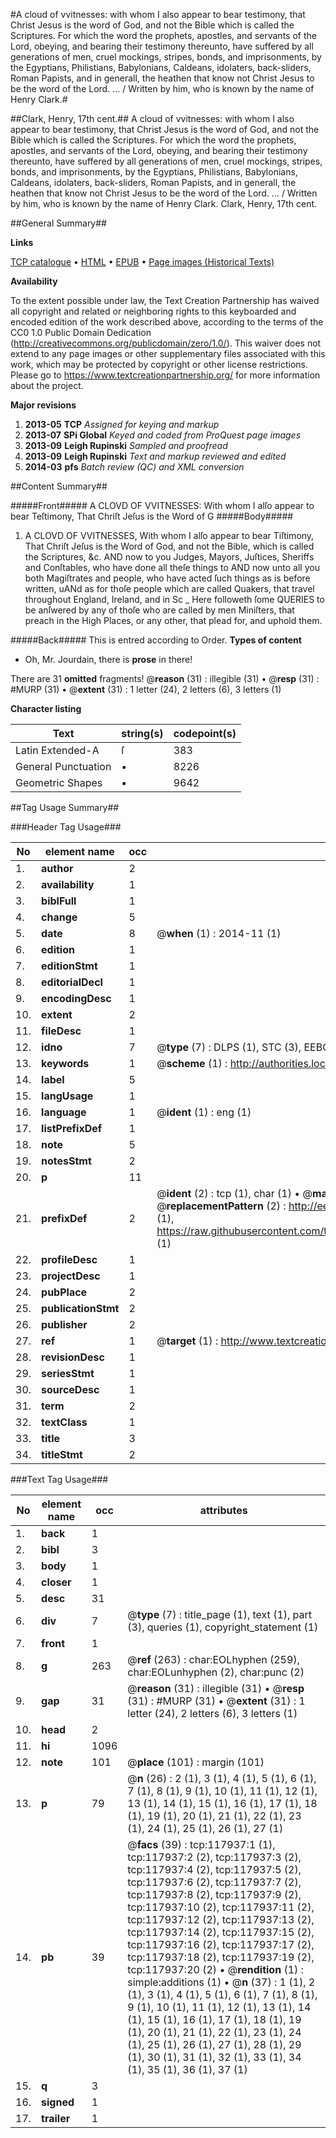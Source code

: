 #A cloud of vvitnesses: with whom I also appear to bear testimony, that Christ Jesus is the word of God, and not the Bible which is called the Scriptures. For which the word the prophets, apostles, and servants of the Lord, obeying, and bearing their testimony thereunto, have suffered by all generations of men, cruel mockings, stripes, bonds, and imprisonments, by the Egyptians, Philistians, Babylonians, Caldeans, idolaters, back-sliders, Roman Papists, and in generall, the heathen that know not Christ Jesus to be the word of the Lord. ... / Written by him, who is known by the name of Henry Clark.#

##Clark, Henry, 17th cent.##
A cloud of vvitnesses: with whom I also appear to bear testimony, that Christ Jesus is the word of God, and not the Bible which is called the Scriptures. For which the word the prophets, apostles, and servants of the Lord, obeying, and bearing their testimony thereunto, have suffered by all generations of men, cruel mockings, stripes, bonds, and imprisonments, by the Egyptians, Philistians, Babylonians, Caldeans, idolaters, back-sliders, Roman Papists, and in generall, the heathen that know not Christ Jesus to be the word of the Lord. ... / Written by him, who is known by the name of Henry Clark.
Clark, Henry, 17th cent.

##General Summary##

**Links**

[TCP catalogue](http://www.ota.ox.ac.uk/tcp/)  • 
[HTML](http://tei.it.ox.ac.uk/tcp/Texts-HTML/free/A79/A79860.html)  • 
[EPUB](http://tei.it.ox.ac.uk/tcp/Texts-EPUB/free/A79/A79860.epub) • 
[Page images (Historical Texts)](https://historicaltexts.jisc.ac.uk/eebo-99865688e)

**Availability**

To the extent possible under law, the Text Creation Partnership has waived all copyright and related or neighboring rights to this keyboarded and encoded edition of the work described above, according to the terms of the CC0 1.0 Public Domain Dedication (http://creativecommons.org/publicdomain/zero/1.0/). This waiver does not extend to any page images or other supplementary files associated with this work, which may be protected by copyright or other license restrictions. Please go to https://www.textcreationpartnership.org/ for more information about the project.

**Major revisions**

1. __2013-05__ __TCP__ *Assigned for keying and markup*
1. __2013-07__ __SPi Global__ *Keyed and coded from ProQuest page images*
1. __2013-09__ __Leigh Rupinski__ *Sampled and proofread*
1. __2013-09__ __Leigh Rupinski__ *Text and markup reviewed and edited*
1. __2014-03__ __pfs__ *Batch review (QC) and XML conversion*

##Content Summary##

#####Front#####
A CLOVD OF VVITNESSES: With whom I alſo appear to bear Teſtimony, That Chriſt Jeſus is the Word of G
#####Body#####

1. A CLOVD OF VVITNESSES, With whom I alſo appear to bear Tiſtimony, That Chriſt Jeſus is the Word of God, and not the Bible, which is called the Scriptures, &c.
AND now to you Judges, Mayors, Juſtices, Sheriffs and Conſtables, who have done all theſe things to AND now unto all you both Magiſtrates and people, who have acted ſuch things as is before written, uANd as for thoſe people which are called Quakers, that travel throughout England, Ireland, and in Sc
    _ Here followeth ſome QUERIES to be anſwered by any of thoſe who are called by men Miniſters, that preach in the High Places, or any other, that plead for, and uphold them.

#####Back#####
This is entred according to Order.
**Types of content**

  * Oh, Mr. Jourdain, there is **prose** in there!

There are 31 **omitted** fragments! 
 @__reason__ (31) : illegible (31)  •  @__resp__ (31) : #MURP (31)  •  @__extent__ (31) : 1 letter (24), 2 letters (6), 3 letters (1)

**Character listing**


|Text|string(s)|codepoint(s)|
|---|---|---|
|Latin Extended-A|ſ|383|
|General Punctuation|•|8226|
|Geometric Shapes|▪|9642|

##Tag Usage Summary##

###Header Tag Usage###

|No|element name|occ|attributes|
|---|---|---|---|
|1.|__author__|2||
|2.|__availability__|1||
|3.|__biblFull__|1||
|4.|__change__|5||
|5.|__date__|8| @__when__ (1) : 2014-11 (1)|
|6.|__edition__|1||
|7.|__editionStmt__|1||
|8.|__editorialDecl__|1||
|9.|__encodingDesc__|1||
|10.|__extent__|2||
|11.|__fileDesc__|1||
|12.|__idno__|7| @__type__ (7) : DLPS (1), STC (3), EEBO-CITATION (1), PROQUEST (1), VID (1)|
|13.|__keywords__|1| @__scheme__ (1) : http://authorities.loc.gov/ (1)|
|14.|__label__|5||
|15.|__langUsage__|1||
|16.|__language__|1| @__ident__ (1) : eng (1)|
|17.|__listPrefixDef__|1||
|18.|__note__|5||
|19.|__notesStmt__|2||
|20.|__p__|11||
|21.|__prefixDef__|2| @__ident__ (2) : tcp (1), char (1)  •  @__matchPattern__ (2) : ([0-9\-]+):([0-9IVX]+) (1), (.+) (1)  •  @__replacementPattern__ (2) : http://eebo.chadwyck.com/downloadtiff?vid=$1&page=$2 (1), https://raw.githubusercontent.com/textcreationpartnership/Texts/master/tcpchars.xml#$1 (1)|
|22.|__profileDesc__|1||
|23.|__projectDesc__|1||
|24.|__pubPlace__|2||
|25.|__publicationStmt__|2||
|26.|__publisher__|2||
|27.|__ref__|1| @__target__ (1) : http://www.textcreationpartnership.org/docs/. (1)|
|28.|__revisionDesc__|1||
|29.|__seriesStmt__|1||
|30.|__sourceDesc__|1||
|31.|__term__|2||
|32.|__textClass__|1||
|33.|__title__|3||
|34.|__titleStmt__|2||


###Text Tag Usage###

|No|element name|occ|attributes|
|---|---|---|---|
|1.|__back__|1||
|2.|__bibl__|3||
|3.|__body__|1||
|4.|__closer__|1||
|5.|__desc__|31||
|6.|__div__|7| @__type__ (7) : title_page (1), text (1), part (3), queries (1), copyright_statement (1)|
|7.|__front__|1||
|8.|__g__|263| @__ref__ (263) : char:EOLhyphen (259), char:EOLunhyphen (2), char:punc (2)|
|9.|__gap__|31| @__reason__ (31) : illegible (31)  •  @__resp__ (31) : #MURP (31)  •  @__extent__ (31) : 1 letter (24), 2 letters (6), 3 letters (1)|
|10.|__head__|2||
|11.|__hi__|1096||
|12.|__note__|101| @__place__ (101) : margin (101)|
|13.|__p__|79| @__n__ (26) : 2 (1), 3 (1), 4 (1), 5 (1), 6 (1), 7 (1), 8 (1), 9 (1), 10 (1), 11 (1), 12 (1), 13 (1), 14 (1), 15 (1), 16 (1), 17 (1), 18 (1), 19 (1), 20 (1), 21 (1), 22 (1), 23 (1), 24 (1), 25 (1), 26 (1), 27 (1)|
|14.|__pb__|39| @__facs__ (39) : tcp:117937:1 (1), tcp:117937:2 (2), tcp:117937:3 (2), tcp:117937:4 (2), tcp:117937:5 (2), tcp:117937:6 (2), tcp:117937:7 (2), tcp:117937:8 (2), tcp:117937:9 (2), tcp:117937:10 (2), tcp:117937:11 (2), tcp:117937:12 (2), tcp:117937:13 (2), tcp:117937:14 (2), tcp:117937:15 (2), tcp:117937:16 (2), tcp:117937:17 (2), tcp:117937:18 (2), tcp:117937:19 (2), tcp:117937:20 (2)  •  @__rendition__ (1) : simple:additions (1)  •  @__n__ (37) : 1 (1), 2 (1), 3 (1), 4 (1), 5 (1), 6 (1), 7 (1), 8 (1), 9 (1), 10 (1), 11 (1), 12 (1), 13 (1), 14 (1), 15 (1), 16 (1), 17 (1), 18 (1), 19 (1), 20 (1), 21 (1), 22 (1), 23 (1), 24 (1), 25 (1), 26 (1), 27 (1), 28 (1), 29 (1), 30 (1), 31 (1), 32 (1), 33 (1), 34 (1), 35 (1), 36 (1), 37 (1)|
|15.|__q__|3||
|16.|__signed__|1||
|17.|__trailer__|1||
